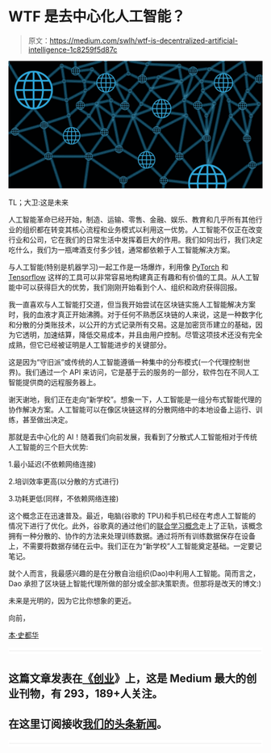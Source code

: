 # WTF 是去中心化人工智能？

> 原文：<https://medium.com/swlh/wtf-is-decentralized-artificial-intelligence-1c8259f5d87c>

![](img/54459b7345da602e6c4500e11ecbb2e1.png)

TL；大卫:这是未来

人工智能革命已经开始，制造、运输、零售、金融、娱乐、教育和几乎所有其他行业的组织都在转变其核心流程和业务模式以利用这一优势。人工智能不仅正在改变行业和公司，它在我们的日常生活中发挥着巨大的作用。我们如何出行，我们决定吃什么，我们为一瓶啤酒支付多少钱，通常都依赖于人工智能解决方案。

与人工智能(特别是机器学习)一起工作是一场爆炸，利用像 [PyTorch](http://pytorch.org/) 和 [Tensorflow](https://www.tensorflow.org/) 这样的工具可以非常容易地构建真正有趣和有价值的工具。从人工智能中可以获得巨大的优势，我们刚刚开始看到个人、组织和政府获得回报。

我一直喜欢与人工智能打交道，但当我开始尝试在区块链实施人工智能解决方案时，我的血液才真正开始沸腾。对于任何不熟悉区块链的人来说，这是一种数字化和分散的分类账技术，以公开的方式记录所有交易。这是加密货币建立的基础，因为它透明，加速结算，降低交易成本，并且由用户控制。尽管这项技术还没有完全成熟，但它已经被证明是人工智能进步的关键部分。

这是因为“守旧派”或传统的人工智能遵循一种集中的分布模式(一个代理控制世界)。我们通过一个 API 来访问，它是基于云的服务的一部分，软件包在不同人工智能提供商的远程服务器上。

谢天谢地，我们正在走向“新学校”。想象一下，人工智能是一组分布式智能代理的协作解决方案。人工智能可以在像区块链这样的分散网络中的本地设备上运行、训练，甚至做出决定。

那就是去中心化的 AI！随着我们向前发展，我看到了分散式人工智能相对于传统人工智能的三个巨大优势:

1.最小延迟(不依赖网络连接)

2.培训效率更高(以分散的方式进行)

3.功耗更低(同样，不依赖网络连接)

这个概念正在迅速普及。最近，电脑(谷歌的 TPU)和手机已经在考虑人工智能的情况下进行了优化。此外，谷歌真的通过他们的[联合学习概念](https://research.googleblog.com/2017/04/federated-learning-collaborative.html)走上了正轨，该概念拥有一种分散的、协作的方法来处理训练数据。通过将所有训练数据保存在设备上，不需要将数据存储在云中。我们正在为“新学校”人工智能奠定基础。一定要记笔记。

就个人而言，我最感兴趣的是在分散自治组织(Dao)中利用人工智能。简而言之，Dao 承担了区块链上智能代理所做的部分或全部决策职责。但那将是改天的博文:)

未来是光明的，因为它比你想象的更近。

向前，

[本·史都华](https://www.linkedin.com/in/benstewart2008/)

![](img/731acf26f5d44fdc58d99a6388fe935d.png)

## 这篇文章发表在[《创业](https://medium.com/swlh)》上，这是 Medium 最大的创业刊物，有 293，189+人关注。

## 在这里订阅接收[我们的头条新闻](http://growthsupply.com/the-startup-newsletter/)。

![](img/731acf26f5d44fdc58d99a6388fe935d.png)